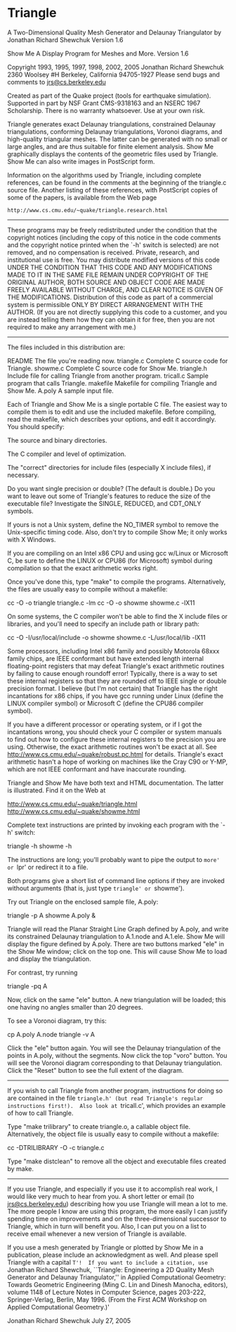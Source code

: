 Triangle
========

A Two-Dimensional Quality Mesh Generator and Delaunay Triangulator by Jonathan Richard Shewchuk
Version 1.6

Show Me
A Display Program for Meshes and More.
Version 1.6

Copyright 1993, 1995, 1997, 1998, 2002, 2005 Jonathan Richard Shewchuk
2360 Woolsey #H
Berkeley, California  94705-1927
Please send bugs and comments to jrs@cs.berkeley.edu

Created as part of the Quake project (tools for earthquake simulation).
Supported in part by NSF Grant CMS-9318163 and an NSERC 1967 Scholarship.
There is no warranty whatsoever.  Use at your own risk.


Triangle generates exact Delaunay triangulations, constrained Delaunay
triangulations, conforming Delaunay triangulations, Voronoi diagrams, and
high-quality triangular meshes.  The latter can be generated with no small
or large angles, and are thus suitable for finite element analysis.
Show Me graphically displays the contents of the geometric files used by
Triangle.  Show Me can also write images in PostScript form.

Information on the algorithms used by Triangle, including complete
references, can be found in the comments at the beginning of the triangle.c
source file.  Another listing of these references, with PostScript copies
of some of the papers, is available from the Web page

    http://www.cs.cmu.edu/~quake/triangle.research.html

------------------------------------------------------------------------------

These programs may be freely redistributed under the condition that the
copyright notices (including the copy of this notice in the code comments
and the copyright notice printed when the `-h' switch is selected) are
not removed, and no compensation is received.  Private, research, and
institutional use is free.  You may distribute modified versions of this
code UNDER THE CONDITION THAT THIS CODE AND ANY MODIFICATIONS MADE TO IT
IN THE SAME FILE REMAIN UNDER COPYRIGHT OF THE ORIGINAL AUTHOR, BOTH
SOURCE AND OBJECT CODE ARE MADE FREELY AVAILABLE WITHOUT CHARGE, AND
CLEAR NOTICE IS GIVEN OF THE MODIFICATIONS.  Distribution of this code as
part of a commercial system is permissible ONLY BY DIRECT ARRANGEMENT
WITH THE AUTHOR.  (If you are not directly supplying this code to a
customer, and you are instead telling them how they can obtain it for
free, then you are not required to make any arrangement with me.)

------------------------------------------------------------------------------

The files included in this distribution are:

  README           The file you're reading now.
  triangle.c       Complete C source code for Triangle.
  showme.c         Complete C source code for Show Me.
  triangle.h       Include file for calling Triangle from another program.
  tricall.c        Sample program that calls Triangle.
  makefile         Makefile for compiling Triangle and Show Me.
  A.poly           A sample input file.

Each of Triangle and Show Me is a single portable C file.  The easiest way
to compile them is to edit and use the included makefile.  Before
compiling, read the makefile, which describes your options, and edit it
accordingly.  You should specify:

  The source and binary directories.

  The C compiler and level of optimization.

  The "correct" directories for include files (especially X include files),
  if necessary.

  Do you want single precision or double?  (The default is double.)  Do you
  want to leave out some of Triangle's features to reduce the size of the
  executable file?  Investigate the SINGLE, REDUCED, and CDT_ONLY symbols.

  If yours is not a Unix system, define the NO_TIMER symbol to remove the
  Unix-specific timing code.  Also, don't try to compile Show Me; it only
  works with X Windows.

  If you are compiling on an Intel x86 CPU and using gcc w/Linux or
  Microsoft C, be sure to define the LINUX or CPU86 (for Microsoft) symbol
  during compilation so that the exact arithmetic works right.

Once you've done this, type "make" to compile the programs.  Alternatively,
the files are usually easy to compile without a makefile:

  cc -O -o triangle triangle.c -lm
  cc -O -o showme showme.c -lX11

On some systems, the C compiler won't be able to find the X include files
or libraries, and you'll need to specify an include path or library path:

  cc -O -I/usr/local/include -o showme showme.c -L/usr/local/lib -lX11

Some processors, including Intel x86 family and possibly Motorola 68xxx
family chips, are IEEE conformant but have extended length internal
floating-point registers that may defeat Triangle's exact arithmetic
routines by failing to cause enough roundoff error!  Typically, there is a
way to set these internal registers so that they are rounded off to IEEE
single or double precision format.  I believe (but I'm not certain) that
Triangle has the right incantations for x86 chips, if you have gcc running
under Linux (define the LINUX compiler symbol) or Microsoft C (define the
CPU86 compiler symbol).

If you have a different processor or operating system, or if I got the
incantations wrong, you should check your C compiler or system manuals to
find out how to configure these internal registers to the precision you are
using.  Otherwise, the exact arithmetic routines won't be exact at all.
See http://www.cs.cmu.edu/~quake/robust.pc.html for details.  Triangle's
exact arithmetic hasn't a hope of working on machines like the Cray C90 or
Y-MP, which are not IEEE conformant and have inaccurate rounding.

Triangle and Show Me have both text and HTML documentation.  The latter is
illustrated.  Find it on the Web at

  http://www.cs.cmu.edu/~quake/triangle.html
  http://www.cs.cmu.edu/~quake/showme.html

Complete text instructions are printed by invoking each program with the
`-h' switch:

  triangle -h
  showme -h

The instructions are long; you'll probably want to pipe the output to
`more' or `lpr' or redirect it to a file.

Both programs give a short list of command line options if they are invoked
without arguments (that is, just type `triangle' or `showme').

Try out Triangle on the enclosed sample file, A.poly:

  triangle -p A
  showme A.poly &

Triangle will read the Planar Straight Line Graph defined by A.poly, and
write its constrained Delaunay triangulation to A.1.node and A.1.ele.
Show Me will display the figure defined by A.poly.  There are two buttons
marked "ele" in the Show Me window; click on the top one.  This will cause
Show Me to load and display the triangulation.

For contrast, try running

  triangle -pq A

Now, click on the same "ele" button.  A new triangulation will be loaded;
this one having no angles smaller than 20 degrees.

To see a Voronoi diagram, try this:

  cp A.poly A.node
  triangle -v A

Click the "ele" button again.  You will see the Delaunay triangulation of
the points in A.poly, without the segments.  Now click the top "voro" button.
You will see the Voronoi diagram corresponding to that Delaunay triangulation.
Click the "Reset" button to see the full extent of the diagram.

------------------------------------------------------------------------------

If you wish to call Triangle from another program, instructions for doing
so are contained in the file `triangle.h' (but read Triangle's regular
instructions first!).  Also look at `tricall.c', which provides an example
of how to call Triangle.

Type "make trilibrary" to create triangle.o, a callable object file.
Alternatively, the object file is usually easy to compile without a
makefile:

  cc -DTRILIBRARY -O -c triangle.c

Type "make distclean" to remove all the object and executable files created
by make.

------------------------------------------------------------------------------

If you use Triangle, and especially if you use it to accomplish real work,
I would like very much to hear from you.  A short letter or email (to
jrs@cs.berkeley.edu) describing how you use Triangle will mean a lot to me.
The more people I know are using this program, the more easily I can
justify spending time on improvements and on the three-dimensional
successor to Triangle, which in turn will benefit you.  Also, I can put you
on a list to receive email whenever a new version of Triangle is available.

If you use a mesh generated by Triangle or plotted by Show Me in a
publication, please include an acknowledgment as well.  And please spell
Triangle with a capital `T'!  If you want to include a citation, use
`Jonathan Richard Shewchuk, ``Triangle:  Engineering a 2D Quality Mesh
Generator and Delaunay Triangulator,'' in Applied Computational Geometry:
Towards Geometric Engineering (Ming C. Lin and Dinesh Manocha, editors),
volume 1148 of Lecture Notes in Computer Science, pages 203-222,
Springer-Verlag, Berlin, May 1996.  (From the First ACM Workshop on Applied
Computational Geometry.)'


Jonathan Richard Shewchuk
July 27, 2005
